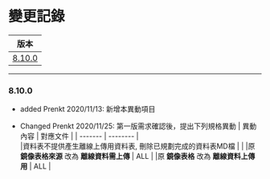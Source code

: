 變更記錄
===
| 版本 |
| :---: |
| [8.10.0](#v8_10_0) |

***
### <a id='v8_10_0'></a>8.10.0

* added Prenkt 2020/11/13: 新增本異動項目

* Changed Prenkt 2020/11/25:  第一版需求確認後，提出下列規格異動
    | 異動內容 | 對應文件 |
    | ------- | -------- |    
    |資料表不提供產生離線上傳用資料表, 刪除已規劃完成的資料表MD檔 |   |
    |原 **鏡像表格來源** 改為 **離線資料需上傳** | ALL  |
    |原 **鏡像表格** 改為 **離線資料上傳用**  | ALL |